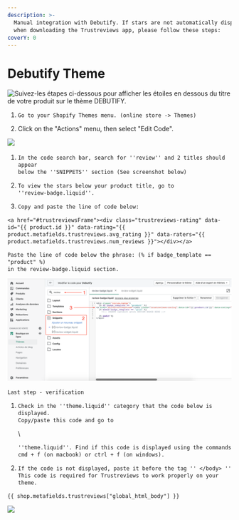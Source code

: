 ```yaml
---
description: >-
  Manual integration with Debutify. If stars are not automatically displayed
  when downloading the Trustreviews app, please follow these steps:
coverY: 0
---
```


# Debutify Theme

![Suivez-les étapes ci-dessous pour afficher les étoiles en dessous du titre de votre produit sur le thème DEBUTIFY.](<../.gitbook/assets/Capture d’écran 2021-10-17 à 15.48.04.png>)

1. ```
   Go to your Shopify Themes menu. (online store -> Themes)
   ```
2. Click on the "Actions" menu, then select "Edit Code".

![](<../.gitbook/assets/Capture d’écran 2021-10-17 à 16.35.50.png>)

1. ```
   In the code search bar, search for ''review'' and 2 titles should appear
   below the ''SNIPPETS'' section (See screenshot below)
   ```
2. ```
   To view the stars below your product title, go to
   ''review-badge.liquid''.
   ```
3. ```
   Copy and paste the line of code below:
   ```

```
<a href="#trustreviewsFrame"><div class="trustreviews-rating" data-id="{{ product.id }}" data-rating="{{ product.metafields.trustreviews.avg_rating }}" data-raters="{{ product.metafields.trustreviews.num_reviews }}"></div></a>
```

```
Paste the line of code below the phrase: (% if badge_template == "product" %)
in the review-badge.liquid section.
```

![](<../.gitbook/assets/Afficher etoiles debutify.png>)

```
Last step - verification
```

1.  ```
    Check in the ''theme.liquid'' category that the code below is displayed.
    Copy/paste this code and go to
    ```

    \


    ```
    ''theme.liquid''. Find if this code is displayed using the commands
    cmd + f (on macbook) or ctrl + f (on windows).
    ```
2. ```
   If the code is not displayed, paste it before the tag '' </body> ''
   This code is required for Trustreviews to work properly on your theme.
   ```

```
{{ shop.metafields.trustreviews["global_html_body"] }}
```

![](<../.gitbook/assets/Capture d’écran 2021-10-17 à 15.55.25.png>)
